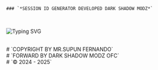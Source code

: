     ### `*SESSION ID GENERATOR DEVELOPED DARK SHADOW MODZ*`

    
<br>


![Typing SVG](https://readme-typing-svg.demolab.com?font=Ribeye&size=50&pause=1000&color=3F00FF&center=true&width=900&height=100&lines=Its%20SUPUN-MD;%20Multi-Device%20WhatsApp%20Bot;%20Developed%20By%20SUPUN%20FERNANDO)
<br>

<br>
# `COPYRIGHT BY MR.SUPUN FERNANDO`
<br>
# `FORWARD BY DARK SHADOW MODZ OFC`
<br>
# `© 2024 - 2025`
